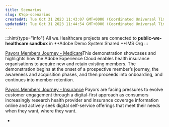 ```yaml
---
title: Scenarios
slug: KYqo-scenarios
createdAt: Tue Oct 31 2023 11:43:07 GMT+0000 (Coordinated Universal Time)
updatedAt: Tue Oct 31 2023 11:44:54 GMT+0000 (Coordinated Universal Time)
---
```


:::hint{type="info"}
All we.Healthcare projects are connected to **public-we-healthcare sandbox** in **Adobe Demo System Shared **IMS Org
:::

[Payors Members Journey - Medicare]()This demonstration showcases and highlights how the Adobe Experience Cloud enables health insurance organisations to acquire new and retain existing members. The demonstration begins at the onset of a prospective member’s journey, the awareness and acquisition phases, and then proceeds into onboarding, and continues into member retention.

[Payors Members Journey - Insurance]()  Payors are facing pressures to evolve customer engagement through a digital-first approach as consumers increasingly research health provider and insurance coverage information online and actively seek digital self-service offerings that meet their needs when they want, where they want.

-

